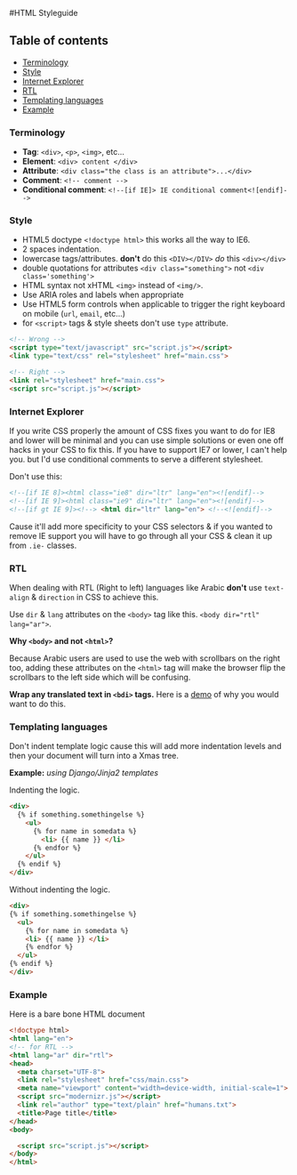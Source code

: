 #HTML Styleguide


## Table of contents

* [Terminology](#terminology)
* [Style](#style)
* [Internet Explorer](#internet-explorer)
* [RTL](#rtl)
* [Templating languages](#templating-languages)
* [Example](#example)

### Terminology

- **Tag**: `<div>`, `<p>`, `<img>`, etc...
- **Element**: `<div> content </div>`
- **Attribute**: `<div class="the class is an attribute">...</div>`
- **Comment**: `<!-- comment -->`
- **Conditional comment**: `<!--[if IE]> IE conditional comment<![endif]-->`

### Style

- HTML5 doctype `<!doctype html>` this works all the way to IE6.
- 2 spaces indentation.
- lowercase tags/attributes. **don't** do this `<DIV></DIV>` _do_ this `<div></div>`
- double quotations for attributes `<div class="something">` not `<div class='something'>`
- HTML syntax not xHTML `<img>` instead of `<img/>`.
- Use ARIA roles and labels when appropriate
- Use HTML5 form controls when applicable to trigger the right keyboard on mobile (`url`, `email`, etc...)
- for `<script>` tags & style sheets don't use `type` attribute.

```html
<!-- Wrong -->
<script type="text/javascript" src="script.js"></script>
<link type="text/css" rel="stylesheet" href="main.css">

<!-- Right -->
<link rel="stylesheet" href="main.css">
<script src="script.js"></script>
```


### Internet Explorer

If you write CSS properly the amount of CSS fixes you want to do for IE8 and lower will be minimal and you can use simple solutions or even one off hacks in your CSS to fix this. If you have to support IE7 or lower, I can't help you. but I'd use conditional comments to serve a different stylesheet.


Don't use this:

```html
<!--[if IE 8]><html class="ie8" dir="ltr" lang="en"><![endif]-->
<!--[if IE 9]><html class="ie9" dir="ltr" lang="en"><![endif]-->
<!--[if gt IE 9]><!--> <html dir="ltr" lang="en"> <!--<![endif]-->
```

Cause it'll add more specificity to your CSS selectors & if you wanted to remove IE support you will have to go through all your CSS & clean it up from `.ie-` classes.


### RTL

When dealing with RTL (Right to left) languages like Arabic **don't** use `text-align` & `direction` in CSS to achieve this.

Use `dir` & `lang` attributes on the `<body>` tag like this. `<body dir="rtl" lang="ar">`. 

**Why `<body>` and not `<html>`?**

Because Arabic users are used to use the web with scrollbars on the right too, adding these attributes on the `<html>` tag will make the browser flip the scrollbars to the left side which will be confusing.

**Wrap any translated text in `<bdi>` tags.** Here is a [demo](https://jsbin.com/zezojo/edit?html,output) of why you would want to do this.


### Templating languages
Don't indent template logic cause this will add more indentation levels and then your document will turn into a Xmas tree.

**Example:** _using Django/Jinja2 templates_

Indenting the logic.
```html
<div>
  {% if something.somethingelse %}
    <ul>
      {% for name in somedata %}
        <li> {{ name }} </li>
      {% endfor %}
    </ul>
  {% endif %}
</div>
```
Without indenting the logic.
```html
<div>
{% if something.somethingelse %}
  <ul>
    {% for name in somedata %}
    <li> {{ name }} </li>
    {% endfor %}
  </ul>
{% endif %}
</div>
```

### Example

Here is a bare bone HTML document

```html
<!doctype html>
<html lang="en">
<!-- for RTL -->
<html lang="ar" dir="rtl">
<head>
  <meta charset="UTF-8">
  <link rel="stylesheet" href="css/main.css">
  <meta name="viewport" content="width=device-width, initial-scale=1">
  <script src="modernizr.js"></script>
  <link rel="author" type="text/plain" href="humans.txt">
  <title>Page title</title>
</head>
<body>

  <script src="script.js"></script>
</body>
</html>
```
